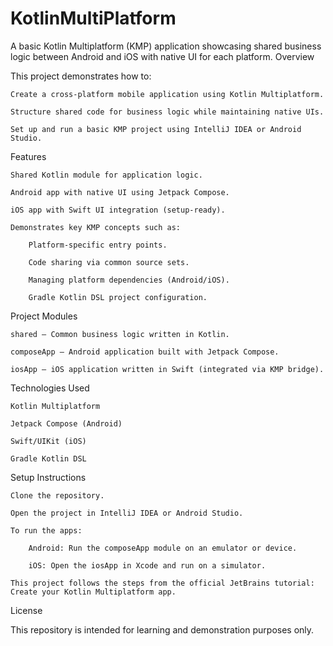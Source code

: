 # KotlinMultiPlatform

A basic Kotlin Multiplatform (KMP) application showcasing shared business logic between Android and iOS with native UI for each platform.
Overview

This project demonstrates how to:

    Create a cross-platform mobile application using Kotlin Multiplatform.

    Structure shared code for business logic while maintaining native UIs.

    Set up and run a basic KMP project using IntelliJ IDEA or Android Studio.

Features

    Shared Kotlin module for application logic.

    Android app with native UI using Jetpack Compose.

    iOS app with Swift UI integration (setup-ready).

    Demonstrates key KMP concepts such as:

        Platform-specific entry points.

        Code sharing via common source sets.

        Managing platform dependencies (Android/iOS).

        Gradle Kotlin DSL project configuration.

Project Modules

    shared – Common business logic written in Kotlin.

    composeApp – Android application built with Jetpack Compose.

    iosApp – iOS application written in Swift (integrated via KMP bridge).

Technologies Used

    Kotlin Multiplatform

    Jetpack Compose (Android)

    Swift/UIKit (iOS)

    Gradle Kotlin DSL

Setup Instructions

    Clone the repository.

    Open the project in IntelliJ IDEA or Android Studio.

    To run the apps:

        Android: Run the composeApp module on an emulator or device.

        iOS: Open the iosApp in Xcode and run on a simulator.

    This project follows the steps from the official JetBrains tutorial: Create your Kotlin Multiplatform app.

License

This repository is intended for learning and demonstration purposes only.
